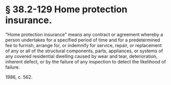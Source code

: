 # § 38.2-129 Home protection insurance.

<p>"Home protection insurance" means any contract or agreement whereby a person undertakes for a specified period of time and for a predetermined fee to furnish, arrange for, or indemnify for service, repair, or replacement of any or all of the structural components, parts, appliances, or systems of any covered residential dwelling caused by wear and tear, deterioration, inherent defect, or by the failure of any inspection to detect the likelihood of failure.</p><p>1986, c. 562.</p>